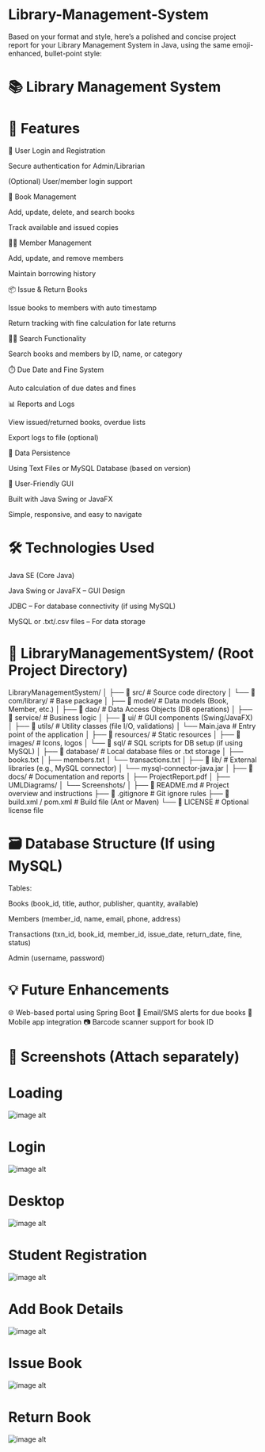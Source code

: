 # Library-Management-System


Based on your format and style, here’s a polished and concise project report for your Library Management System in Java, using the same emoji-enhanced, bullet-point style:

# 📚 Library Management System 
# 🚀 Features
🔐 User Login and Registration

Secure authentication for Admin/Librarian

(Optional) User/member login support

📗 Book Management

Add, update, delete, and search books

Track available and issued copies

🧑‍💼 Member Management

Add, update, and remove members

Maintain borrowing history

📦 Issue & Return Books

Issue books to members with auto timestamp

Return tracking with fine calculation for late returns

🕵️‍♂️ Search Functionality

Search books and members by ID, name, or category

⏱️ Due Date and Fine System

Auto calculation of due dates and fines

📊 Reports and Logs

View issued/returned books, overdue lists

Export logs to file (optional)

💾 Data Persistence

Using Text Files or MySQL Database (based on version)

🎨 User-Friendly GUI

Built with Java Swing or JavaFX

Simple, responsive, and easy to navigate

# 🛠️ Technologies Used
Java SE (Core Java)

Java Swing or JavaFX – GUI Design

JDBC – For database connectivity (if using MySQL)

MySQL or .txt/.csv files – For data storage
# 📁 LibraryManagementSystem/ (Root Project Directory)
LibraryManagementSystem/
│
├── 📁 src/                          # Source code directory
│   └── 📁 com/library/             # Base package
│       ├── 📁 model/               # Data models (Book, Member, etc.)
│       ├── 📁 dao/                 # Data Access Objects (DB operations)
│       ├── 📁 service/             # Business logic
│       ├── 📁 ui/                  # GUI components (Swing/JavaFX)
│       ├── 📁 utils/               # Utility classes (file I/O, validations)
│       └── Main.java              # Entry point of the application
│
├── 📁 resources/                   # Static resources
│   ├── 📁 images/                  # Icons, logos
│   └── 📁 sql/                     # SQL scripts for DB setup (if using MySQL)
│
├── 📁 database/                    # Local database files or .txt storage
│   ├── books.txt
│   ├── members.txt
│   └── transactions.txt
│
├── 📁 lib/                         # External libraries (e.g., MySQL connector)
│   └── mysql-connector-java.jar
│
├── 📁 docs/                        # Documentation and reports
│   ├── ProjectReport.pdf
│   ├── UMLDiagrams/
│   └── Screenshots/
│
├── 📄 README.md                    # Project overview and instructions
├── 📄 .gitignore                   # Git ignore rules
├── 📄 build.xml / pom.xml         # Build file (Ant or Maven)
└── 📄 LICENSE                      # Optional license file


# 🗃️ Database Structure (If using MySQL)
Tables:

Books (book_id, title, author, publisher, quantity, available)

Members (member_id, name, email, phone, address)

Transactions (txn_id, book_id, member_id, issue_date, return_date, fine, status)

Admin (username, password)

# 💡 Future Enhancements
🌐 Web-based portal using Spring Boot
🔔 Email/SMS alerts for due books
📱 Mobile app integration
📷 Barcode scanner support for book ID

# 📸 Screenshots (Attach separately)

# Loading
![image alt](https://github.com/Tushar0063/Library-Management-System/blob/80470026e9529852a4d31e0887978addebe6c8d2/Screenshot%202025-05-26%20004028.png)

# Login
![image alt](https://github.com/Tushar0063/Library-Management-System/blob/0e8dc6aa636027819bf74c7e54b451a01113ff45/Screenshot%202025-05-26%20003712.png)


# Desktop
![image alt](https://github.com/Tushar0063/Library-Management-System/blob/a717626d170f9ab4eb6e65b0bc2e2e227ec1e641/Screenshot%202025-05-26%20003735.png)

# Student Registration
![image alt](https://github.com/Tushar0063/Library-Management-System/blob/0f714403f8d9b0e9765ba011f909df172205c078/Screenshot%202025-05-26%20003753.png)

# Add Book Details
![image alt](https://github.com/Tushar0063/Library-Management-System/blob/72f0cf38afaed8857ece2b680c377fb7a286bd7c/Screenshot%202025-05-26%20003801.png)

# Issue Book
![image alt](https://github.com/Tushar0063/Library-Management-System/blob/93748e43752838ee68df898651678faa2a241ca7/Screenshot%202025-05-26%20003809.png)


# Return Book
![image alt](https://github.com/Tushar0063/Library-Management-System/blob/5a50f667ee5a1d27f06623c61ddc680ff5dc1175/Screenshot%202025-05-26%20003822.png)








